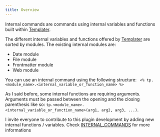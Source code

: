 ```yaml
---
title: Overview
---
```


Internal commands are commands using internal variables and functions built within [Templater](https://github.com/SilentVoid13/Templater).

The different internal variables and functions offered by [Templater](https://github.com/SilentVoid13/Templater) are sorted by modules. The existing internal modules are:

- Date module
- File module
- Frontmatter module
- Web module

You can use an internal command using the following structure: ` <% tp.<module_name>.<internal_variable_or_function_name> %>`

As I said before, some internal functions are requiring arguments. Arguments must be passed between the opening and the closing parenthesis like so: `tp.<module_name>.<internal_variable_or_function_name>(arg1, arg2, arg3, ...)`. 

I invite everyone to contribute to this plugin development by adding new internal functions / variables. Check [INTERNAL_COMMANDS](https://github.com/SilentVoid13/Templater/blob/master/docs/INTERNAL_COMMANDS.md) for more informations